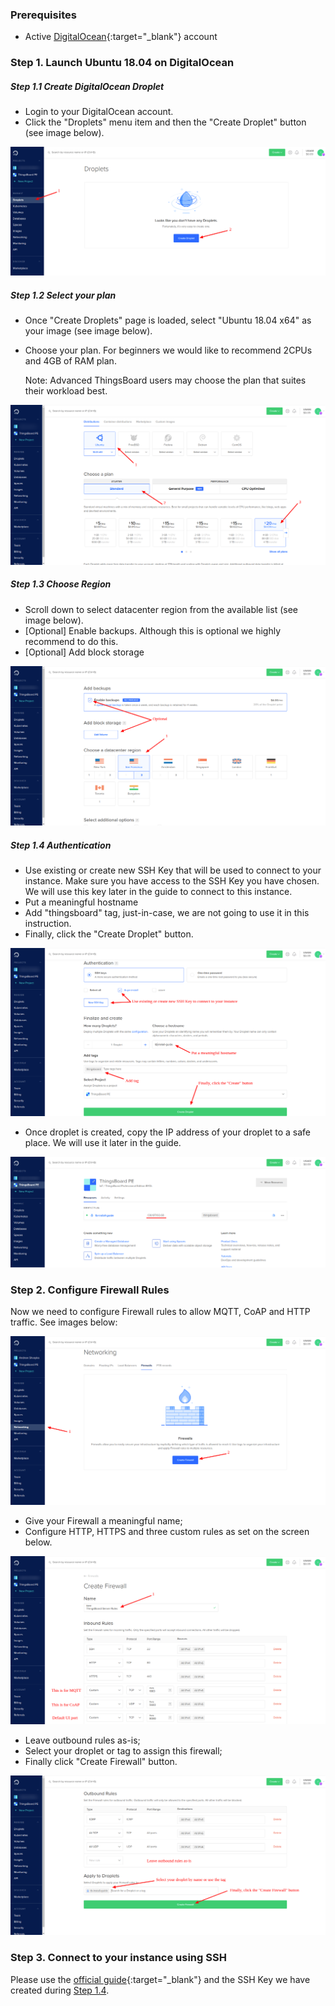 ### Prerequisites

- Active [DigitalOcean](https://cloud.digitalocean.com/){:target="_blank"} account

### Step 1. Launch Ubuntu 18.04 on DigitalOcean

##### Step 1.1 Create DigitalOcean Droplet

- Login to your DigitalOcean account.
- Click the "Droplets" menu item and then the "Create Droplet" button (see image below).   

![image](/images/user-guide/install/digital-ocean-pe/create-droplet.png)

##### Step 1.2 Select your plan

- Once "Create Droplets" page is loaded, select "Ubuntu 18.04 x64" as your image (see image below).
- Choose your plan. For beginners we would like to recommend 2CPUs and 4GB of RAM plan. 

  Note: Advanced ThingsBoard users may choose the plan that suites their workload best. 
    
![image](/images/user-guide/install/digital-ocean-pe/choose-plan.png)

##### Step 1.3 Choose Region

- Scroll down to select datacenter region from the available list (see image below).
- [Optional] Enable backups. Although this is optional we highly recommend to do this. 
- [Optional] Add block storage

![image](/images/user-guide/install/digital-ocean-pe/choose-region.png)

##### Step 1.4 Authentication

- Use existing or create new SSH Key that will be used to connect to your instance. Make sure you have access to the SSH Key you have chosen. We will use this key later in the guide to connect to this instance. 
- Put a meaningful hostname
- Add "thingsboard" tag, just-in-case, we are not going to use it in this instruction.
- Finally, click the "Create Droplet" button.

![image](/images/user-guide/install/digital-ocean-pe/create-final.png)

- Once droplet is created, copy the IP address of your droplet to a safe place. We will use it later in the guide. 

![image](/images/user-guide/install/digital-ocean-pe/droplet-created.png)

### Step 2. Configure Firewall Rules

Now we need to configure Firewall rules to allow MQTT, CoAP and HTTP traffic. See images below:

![image](/images/user-guide/install/digital-ocean-pe/create-firewall.png)

- Give your Firewall a meaningful name;
- Configure HTTP, HTTPS and three custom rules as set on the screen below. 

![image](/images/user-guide/install/digital-ocean-pe/firewall-config.png)

- Leave outbound rules as-is;
- Select your droplet or tag to assign this firewall;
- Finally click "Create Firewall" button.

![image](/images/user-guide/install/digital-ocean-pe/firewall-final.png)

### Step 3. Connect to your instance using SSH

Please use the [official guide](https://www.digitalocean.com/docs/droplets/how-to/connect-with-ssh/){:target="_blank"} 
and the SSH Key we have created during [Step 1.4](/docs/user-guide/install/pe/digital-ocean/#step-14-authentication).
